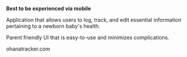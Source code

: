 **Best to be experienced via mobile**

Application that allows users to log, track, and edit essential information pertaining to a newborn baby's health.

Parent friendly UI that is easy-to-use and minimizes complications.

ohanatracker.com
